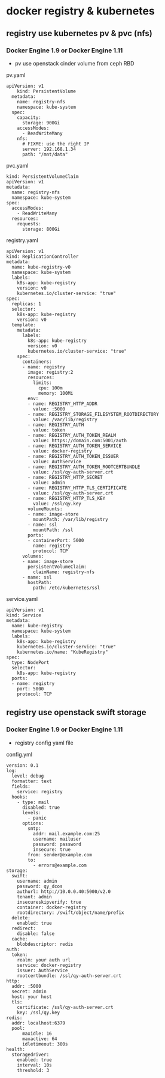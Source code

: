 # docker registry & kubernetes

## registry use kubernetes pv & pvc (nfs)

### Docker Engine 1.9 or Docker Engine 1.11

* pv use openstack cinder volume from ceph RBD

pv.yaml

   

    apiVersion: v1
	    kind: PersistentVolume
      metadata:
        name: registry-nfs
        namespace: kube-system
      spec:
        capacity:
          storage: 900Gi
        accessModes:
          - ReadWriteMany
        nfs:
          # FIXME: use the right IP
          server: 192.168.1.34
          path: "/mnt/data" 

  
pvc.yaml

	kind: PersistentVolumeClaim
	apiVersion: v1
	metadata:
	  name: registry-nfs
	  namespace: kube-system
	spec:
	  accessModes:
	    - ReadWriteMany
	  resources:
	    requests:
	      storage: 800Gi

registry.yaml

	apiVersion: v1
	kind: ReplicationController
	metadata:
	  name: kube-registry-v0
	  namespace: kube-system
	  labels:
	    k8s-app: kube-registry
	    version: v0
	    kubernetes.io/cluster-service: "true"
	spec:
	  replicas: 1
	  selector:
	    k8s-app: kube-registry
	    version: v0
	  template:
	    metadata:
	      labels:
	        k8s-app: kube-registry
	        version: v0
	        kubernetes.io/cluster-service: "true"
	    spec:
	      containers:
	      - name: registry
	        image: registry:2
	        resources:
	          limits:
	            cpu: 100m
	            memory: 100Mi
	        env:
	        - name: REGISTRY_HTTP_ADDR
	          value: :5000
	        - name: REGISTRY_STORAGE_FILESYSTEM_ROOTDIRECTORY
	          value: /var/lib/registry
	        - name: REGISTRY_AUTH
	          value: token
	        - name: REGISTRY_AUTH_TOKEN_REALM
	          value: https://domain.com:5001/auth
	        - name: REGISTRY_AUTH_TOKEN_SERVICE
	          value: docker-registry
	        - name: REGISTRY_AUTH_TOKEN_ISSUER
	          value: AuthService
	        - name: REGISTRY_AUTH_TOKEN_ROOTCERTBUNDLE
	          value: /ssl/qy-auth-server.crt
	        - name: REGISTRY_HTTP_SECRET
	          value: admin
	        - name: REGISTRY_HTTP_TLS_CERTIFICATE
	          value: /ssl/qy-auth-server.crt
	        - name: REGISTRY_HTTP_TLS_KEY
	          value: /ssl/qy.key
	        volumeMounts:
	        - name: image-store
	          mountPath: /var/lib/registry
	        - name: ssl
	          mountPath: /ssl
	        ports:
	        - containerPort: 5000
	          name: registry
	          protocol: TCP
	      volumes:
	      - name: image-store
	        persistentVolumeClaim:
	          claimName: registry-nfs
	      - name: ssl
	        hostPath:
	          path: /etc/kubernetes/ssl

service.yaml

	apiVersion: v1
	kind: Service
	metadata:
	  name: kube-registry
	  namespace: kube-system
	  labels:
	    k8s-app: kube-registry
	    kubernetes.io/cluster-service: "true"
	    kubernetes.io/name: "KubeRegistry"
	spec:
	  type: NodePort
	  selector:
	    k8s-app: kube-registry
	  ports:
	  - name: registry
	    port: 5000
	    protocol: TCP

 
## registry use openstack swift storage

### Docker Engine 1.9 or Docker Engine 1.11

* registry config yaml file

config.yml

	version: 0.1
	log:
	  level: debug
	  formatter: text
	  fields:
	    service: registry
	  hooks:
	    - type: mail
	      disabled: true
	      levels:
	        - panic
	      options:
	        smtp:
	          addr: mail.example.com:25
	          username: mailuser
	          password: password
	          insecure: true
	        from: sender@example.com
	        to:
	          - errors@example.com
	storage:
	  swift:
	    username: admin
	    password: qy_dcos
	    authurl: http://10.0.0.40:5000/v2.0
	    tenant: admin
	    insecureskipverify: true
	    container: docker-registry
	    rootdirectory: /swift/object/name/prefix
	  delete:
	    enabled: true
	  redirect:
	    disable: false
	  cache:
	    blobdescriptor: redis
	auth:
	  token:
	    realm: your auth url 
	    service: docker-registry
	    issuer: AuthService
	    rootcertbundle: /ssl/qy-auth-server.crt
	http:
	  addr: :5000
	  secret: admin
	  host: your host
	  tls:
	    certificate: /ssl/qy-auth-server.crt
	    key: /ssl/qy.key
	redis:
	  addr: localhost:6379
	  pool:
	      maxidle: 16
	      maxactive: 64
	      idletimeout: 300s
	health:
	  storagedriver:
	    enabled: true
	    interval: 10s
	    threshold: 3

